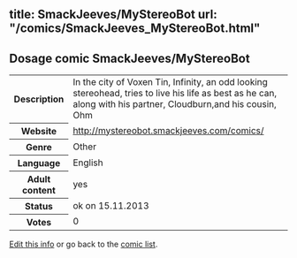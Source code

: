 title: SmackJeeves/MyStereoBot
url: "/comics/SmackJeeves_MyStereoBot.html"
---
Dosage comic SmackJeeves/MyStereoBot
-----------------------------------------

<p id="msg"></p>
<script type="text/javascript">
if (window.location.search === '?edit_info_mail=sent_ok') {
  var elem = document.getElementById("msg");
  elem.innerHTML = 'Edited information sucessfully sent for review, which is usually done daily. Thanks!';
  elem.className = 'ok';
}
</script>
<table class="comicinfo">
<tr>
<th>Description</th><td>In the city of Voxen Tin, Infinity, an odd looking stereohead, tries to live his life as best as he can, along with his partner, Cloudburn,and his cousin, Ohm</td>
</tr>
<tr>
<th>Website</th><td><a href="http://mystereobot.smackjeeves.com/comics/">http://mystereobot.smackjeeves.com/comics/</a></td>
</tr>
<tr>
<th>Genre</th><td>Other</td>
</tr>
<tr>
<th>Language</th><td>English</td>
</tr>
<tr>
<th>Adult content</th><td>yes</td>
</tr>
<tr>
<th>Status</th><td>ok on 15.11.2013</td>
</tr>
<tr>
<th>Votes</th><td>0</td>
</tr>
</table>

[Edit this info](SmackJeeves_MyStereoBot_edit.html) or go back to the [comic list](../comic-index.html).
